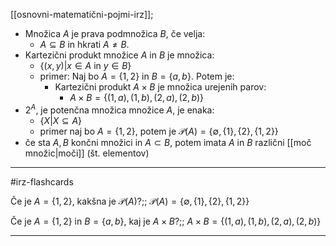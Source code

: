 [[osnovni-matematični-pojmi-irz]];

- Množica $A$ je prava podmnožica $B$, če velja: 
	- $A\subseteq B$ in hkrati $A\neq B$.
- Kartezični produkt množice $A$ in $B$ je množica:
	- $\{(x, y) | x \in A$ in $y \in B\}$
	- primer: Naj bo $A=\{1,2\}$ in $B=\{a,b\}$. Potem je:
		- Kartezični produkt $A \times B$ je množica urejenih parov:
			- $A \times B = \{(1, a), (1, b), (2, a), (2, b)\}$
- $2^{A}$, je potenčna množica množice $A$, je enaka: 
	- $\{X | X \subseteq A\}$
	- primer naj bo $A = \{1, 2\}$, potem je $\mathcal{P}(A) = \{\emptyset,\{1\},\{2\}, \{1, 2\} \}$
- če sta $A, B$ končni množici in $A\subset B$, potem imata $A$ in $B$ različni [[moč množic|moči]] (št. elementov)

---

#irz-flashcards 

Če je $A = \{1, 2\}$, kakšna je $\mathcal{P}(A)$?;; $\mathcal{P}(A) = \{\emptyset,\{1\},\{2\}, \{1, 2\} \}$
<!--SR:!2024-11-03,15,290-->
Če je $A=\{1,2\}$ in $B=\{a,b\}$, kaj je $A \times B$?;; $A \times B = \{(1, a), (1, b), (2, a), (2, b)\}$
<!--SR:!2024-11-03,15,290-->


---
